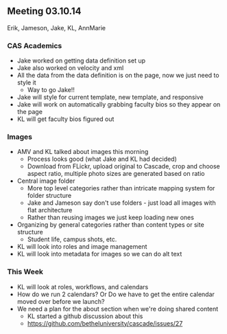 ## Meeting 03.10.14
Erik, Jameson, Jake, KL, AnnMarie

### CAS Academics
* Jake worked on getting data definition set up
* Jake also worked on velocity and xml
* All the data from the data definition is on the page, now we just need to style it
    * Way to go Jake!!
* Jake will style for current template, new template, and responsive
* Jake will work on automatically grabbing faculty bios so they appear on the page
* KL will get faculty bios figured out

### Images
* AMV and KL talked about images this morning
    * Process looks good (what Jake and KL had decided)
    * Download from FLickr, upload original to Cascade, crop and choose aspect ratio, multiple photo sizes are generated based on ratio
* Central image folder
    * More top level categories rather than intricate mapping system for folder structure
    * Jake and Jameson say don't use folders - just load all images with flat architecture
    * Rather than reusing images we just keep loading new ones
* Organizing by general categories rather than content types or site structure
    * Student life, campus shots, etc.
* KL will look into roles and image management
* KL will look into metadata for images so we can do alt text

### This Week
* KL will look at roles, workflows, and calendars
* How do we run 2 calendars? Or Do we have to get the entire calendar moved over before we launch?
* We need a plan for the about section when we're doing shared content
    * KL started a github discussion about this
    * https://github.com/betheluniversity/cascade/issues/27
